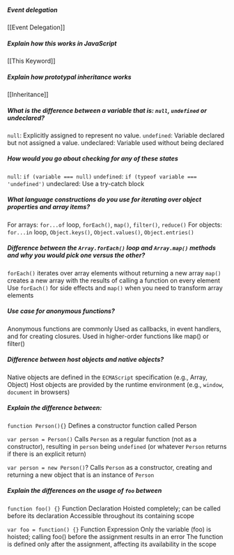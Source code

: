 ##### Event delegation
[[Event Delegation]]

##### Explain how this works in JavaScript
[[This Keyword]]

##### Explain how prototypal inheritance works
[[Inheritance]]

##### What is the difference between a variable that is: `null`, `undefined` or undeclared?
`null`: Explicitly assigned to represent no value.
`undefined`: Variable declared but not assigned a value.
undeclared: Variable used without being declared

##### How would you go about checking for any of these states
`null`: `if (variable === null)`
`undefined`: `if (typeof variable === 'undefined')`
undeclared: Use a try-catch block

##### What language constructions do you use for iterating over object properties and array items?
For arrays: `for...of` loop, `forEach()`, `map()`, `filter()`, `reduce()`
For objects: `for...in` loop, `Object.keys()`, `Object.values()`, `Object.entries()`

##### Difference between the `Array.forEach()` loop and `Array.map()` methods and why you would pick one versus the other?
`forEach()` iterates over array elements without returning a new array
`map()` creates a new array with the results of calling a function on every element
Use `forEach()` for side effects and `map()` when you need to transform array elements

##### Use case for anonymous functions?
Anonymous functions are commonly
Used as callbacks, in event handlers, and for creating closures.
Used in higher-order functions like map() or filter()

##### Difference between host objects and native objects?
Native objects are defined in the `ECMAScript` specification (e.g., Array, Object)
Host objects are provided by the runtime environment (e.g., `window`, `document` in browsers)

##### Explain the difference between:
`function Person(){}`
Defines a constructor function called Person

`var person = Person()`
Calls `Person` as a regular function (not as a constructor), resulting in `person` being `undefined` (or whatever `Person` returns if there is an explicit return)

`var person = new Person()`?
Calls `Person` as a constructor, creating and returning a new object that is an instance of `Person`

##### Explain the differences on the usage of `foo` between
`function foo() {}` 
Function Declaration
Hoisted completely; can be called before its declaration
Accessible throughout its containing scope

`var foo = function() {}`
Function Expression
Only the variable (foo) is hoisted; calling foo() before the assignment results in an error
The function is defined only after the assignment, affecting its availability in the scope
